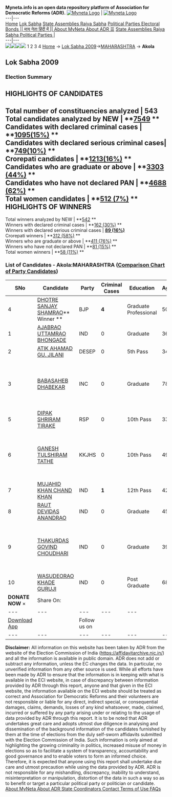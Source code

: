 **Myneta.info is an open data repository platform of Association for Democratic Reforms (ADR).**
[![Myneta Logo](https://www.myneta.info/lib/img/myneta-logo.png)](https://www.myneta.info/) | [![Myneta Logo](https://www.myneta.info/lib/img/adr-logo.png)](https://adrindia.org)  
---|---  
[Home](https://www.myneta.info/) [Lok Sabha](https://www.myneta.info/#ls "Lok Sabha") [ State Assemblies ](https://www.myneta.info/#sa "State Assemblies") [Rajya Sabha](https://www.myneta.info/#rs "Rajya Sabha") [Political Parties ](https://www.myneta.info/party "Political Parties") [ Electoral Bonds ](https://www.myneta.info/electoral_bonds "Electoral Bonds") [ || माय नेता हिंदी में || ](https://translate.google.co.in/translate?prev=hp&hl=en&js=y&u=www.myneta.info&sl=en&tl=hi&history_state0=) [ About MyNeta ](https://adrindia.org/content/about-myneta) [ About ADR ](https://adrindia.org/about-adr/who-we-are) [☰](javascript:void\(0\))
[ State Assemblies ](https://www.myneta.info/#sa "State Assemblies") [ Rajya Sabha ](https://www.myneta.info/#rs "Rajya Sabha") [ Political Parties ](https://www.myneta.info/party "Political Parties")
|   
---|---  
![](https://www.myneta.info/lib/img/banner/banner-1.png)![](https://www.myneta.info/lib/img/banner/banner-2.png)![](https://www.myneta.info/lib/img/banner/banner-3.png)![](https://www.myneta.info/lib/img/banner/banner-4.png)
1  2  3  4 
[Home](https://www.myneta.info/) → [Lok Sabha 2009](https://www.myneta.info/ls2009/)→[MAHARASHTRA](https://www.myneta.info/ls2009/index.php?action=show_constituencies&state_id=13) → **Akola**
### 
## Lok Sabha 2009
###  Election Summary 
HIGHLIGHTS OF CANDIDATES  
---  
Total number of constituencies analyzed |  543   
Total candidates analyzed by NEW | **[7549](https://www.myneta.info/ls2009/index.php?action=summary&subAction=candidates_analyzed&sort=candidate#summary) **  
Candidates with declared criminal cases | **[1095(15%)](https://www.myneta.info/ls2009/index.php?action=summary&subAction=crime&sort=candidate#summary) **  
Candidates with declared serious criminal cases| **[749(10%)](https://www.myneta.info/ls2009/index.php?action=summary&subAction=serious_crime&sort=candidate#summary) **  
Crorepati candidates | **[1213(16%)](https://www.myneta.info/ls2009/index.php?action=summary&subAction=crorepati&sort=candidate#summary) **  
Candidates who are graduate or above | **[3303 (44%)](https://www.myneta.info/ls2009/index.php?action=summary&subAction=education&sort=candidate#summary) **  
Candidates who have not declared PAN | **[4688 (62%)](https://www.myneta.info/ls2009/index.php?action=summary&subAction=without_pan&sort=candidate#summary) **  
Total women candidates | **[512 (7%)](https://www.myneta.info/ls2009/index.php?action=summary&subAction=women_candidate&sort=candidate#summary) **  
HIGHLIGHTS OF WINNERS  
---  
Total winners analyzed by NEW | **[542](https://www.myneta.info/ls2009/index.php?action=summary&subAction=winner_analyzed&sort=candidate#summary) **  
Winners with declared criminal cases | **[162 (30%)](https://www.myneta.info/ls2009/index.php?action=summary&subAction=winner_crime&sort=candidate#summary) **  
Winners with declared serious criminal cases | **[89 (16%)](https://www.myneta.info/ls2009/index.php?action=summary&subAction=winner_serious_crime&sort=candidate#summary)**  
Crorepati winners | **[312 (58%)](https://www.myneta.info/ls2009/index.php?action=summary&subAction=winner_crorepati&sort=candidate#summary) **  
Winners who are graduate or above | **[411 (76%)](https://www.myneta.info/ls2009/index.php?action=summary&subAction=winner_education&sort=candidate#summary) **  
Winners who have not declared PAN | **[81 (15%)](https://www.myneta.info/ls2009/index.php?action=summary&subAction=winner_without_pan&sort=candidate#summary) **  
Total women winners | **[58 (11%)](https://www.myneta.info/ls2009/index.php?action=summary&subAction=winner_women&sort=candidate#summary) **  
### List of Candidates - Akola:MAHARASHTRA ([Comparison Chart of Party Candidates](https://www.myneta.info/ls2009/comparisonchart.php?constituency_id=63))
SNo | Candidate| Party| Criminal Cases| Education| Age| Total Assets| Liabilities  
---|---|---|---|---|---|---|---  
4  | [DHOTRE SANJAY SHAMRAO](https://www.myneta.info/ls2009/candidate.php?candidate_id=155)** Winner ** | BJP | **4** | Graduate Professional| 50 | Rs 1,93,35,144 ~ 1 Crore+ | Rs 22,21,980 ~ 22 Lacs+  
1  | [AJABRAO UTTAMRAO BHONGADE](https://www.myneta.info/ls2009/candidate.php?candidate_id=748) | IND | 0 | Graduate| 36 | Rs 1,07,000 ~ 1 Lacs+ | Rs 1,54,000 ~ 1 Lacs+  
2  | [ATIK AHAMAD GU. JILANI](https://www.myneta.info/ls2009/candidate.php?candidate_id=749) | DESEP | 0 | 5th Pass| 34 | Rs 60,000 ~ 60 Thou+ | Rs 0 ~   
3  | [BABASAHEB DHABEKAR](https://www.myneta.info/ls2009/candidate.php?candidate_id=161) | INC | 0 | Graduate| 78 | ![](https://myneta.info/image_v2.php?myneta_folder=ls2009&candidate_id=161&col=ta) | ![](https://myneta.info/image_v2.php?myneta_folder=ls2009&candidate_id=161&col=lia)  
5  | [DIPAK SHRIRAM TIRAKE](https://www.myneta.info/ls2009/candidate.php?candidate_id=159) | RSP | 0 | 10th Pass| 33 | Rs 12,72,475 ~ 12 Lacs+ | Rs 52,200 ~ 52 Thou+  
6  | [GANESH TULSHIRAM TATHE](https://www.myneta.info/ls2009/candidate.php?candidate_id=756) | KKJHS | 0 | 10th Pass| 49 | ![](https://myneta.info/image_v2.php?myneta_folder=ls2009&candidate_id=756&col=ta) | ![](https://myneta.info/image_v2.php?myneta_folder=ls2009&candidate_id=756&col=lia)  
7  | [MUJAHID KHAN CHAND KHAN](https://www.myneta.info/ls2009/candidate.php?candidate_id=752) | IND | **1** | 12th Pass| 42 | Rs 9,86,968 ~ 9 Lacs+ | Rs 48,502 ~ 48 Thou+  
8  | [RAUT DEVIDAS ANANDRAO](https://www.myneta.info/ls2009/candidate.php?candidate_id=754) | IND | 0 | Graduate| 45 | Rs 20,85,000 ~ 20 Lacs+ | Rs 2,00,000 ~ 2 Lacs+  
9  | [THAKURDAS GOVIND CHOUDHARI](https://www.myneta.info/ls2009/candidate.php?candidate_id=750) | IND | 0 | Graduate| 39 | ![](https://myneta.info/image_v2.php?myneta_folder=ls2009&candidate_id=750&col=ta) | ![](https://myneta.info/image_v2.php?myneta_folder=ls2009&candidate_id=750&col=lia)  
10  | [WASUDEORAO KHADE GURUJI](https://www.myneta.info/ls2009/candidate.php?candidate_id=157) | IND | 0 | Post Graduate| 68 | Rs 6,61,000 ~ 6 Lacs+ | Rs 0 ~   
|  **DONATE NOW** × |  Share On:  | [](https://api.whatsapp.com/send?text=https%3A%2F%2Fmyneta.info%2Fpunjab2022%2Findex.php%3Faction%3Dshow_constituencies%26state_id%3D19) | [](https://www.facebook.com/sharer/sharer.php?u=https%3A%2F%2Fmyneta.info%2Fpunjab2022%2Findex.php%3Faction%3Dshow_constituencies%26state_id%3D19) | [](https://twitter.com/share?url=https%3A%2F%2Fmyneta.info%2Fpunjab2022%2Findex.php%3Faction%3Dshow_constituencies%26state_id%3D19)  
---|---|---|---|---  
| [ Download App ](https://play.google.com/store/apps/details?id=com.webrosoft.myneta1&pcampaignid=pcampaignidMKT-Other-global-all-co-prtnr-py-PartBadge-Mar2515-1) | [](https://play.google.com/store/apps/details?id=com.webrosoft.myneta1&pcampaignid=pcampaignidMKT-Other-global-all-co-prtnr-py-PartBadge-Mar2515-1) |  Follow us on  | [](https://www.facebook.com/adrindia.org/) | [](https://twitter.com/adrspeaks) | [](https://groups.google.com/g/national-election-watch?hl=en&pli=1) | [](https://www.instagram.com/adrspeaks/) | [](https://www.youtube.com/user/adrspeaks) | [](https://sharechat.com/profile/adrspeaks)  
---|---|---|---|---|---|---|---|---  
**Disclaimer:** All information on this website has been taken by ADR from the website of the Election Commission of India (https://affidavitarchive.nic.in/) and all the information is available in public domain. ADR does not add or subtract any information, unless the EC changes the data. In particular, no unverified information from any other source is used. While all efforts have been made by ADR to ensure that the information is in keeping with what is available in the ECI website, in case of discrepancy between information provided by ADR through this report, anyone and that given in the ECI website, the information available on the ECI website should be treated as correct and Association for Democratic Reforms and their volunteers are not responsible or liable for any direct, indirect special, or consequential damages, claims, demands, losses of any kind whatsoever, made, claimed, incurred or suffered by any party arising under or relating to the usage of data provided by ADR through this report. It is to be noted that ADR undertakes great care and adopts utmost due diligence in analysing and dissemination of the background information of the candidates furnished by them at the time of elections from the duly self-sworn affidavits submitted with the Election Commission of India. Such information is only aimed at highlighting the growing criminality in politics, increased misuse of money in elections so as to facilitate a system of transparency, accountability and good governance and to enable voters to form an informed choice. Therefore, it is expected that anyone using this report shall undertake due care and utmost precaution while using the data provided by ADR. ADR is not responsible for any mishandling, discrepancy, inability to understand, misinterpretation or manipulation, distortion of the data in such a way so as to benefit or target a particular political party or politician or candidate. 
[ About MyNeta ](https://adrindia.org/content/about-myneta) [ About ADR ](https://adrindia.org/about-adr/who-we-are) [ State Coordinators ](https://adrindia.org/about-adr/state-coordinators) [ Contact ](https://adrindia.org/contact-us) [ Terms of Use ](https://adrindia.org/content/adr-terms-use) [ FAQs ](https://adrindia.org/content/faqs)
